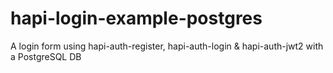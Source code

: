 # hapi-login-example-postgres
A login form using hapi-auth-register, hapi-auth-login &amp; hapi-auth-jwt2 with a PostgreSQL DB

